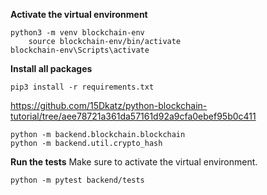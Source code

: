 **Activate the virtual environment**

```
python3 -m venv blockchain-env
    source blockchain-env/bin/activate
blockchain-env\Scripts\activate
```

**Install all packages**

```
pip3 install -r requirements.txt
```

https://github.com/15Dkatz/python-blockchain-tutorial/tree/aee78721a361da57161d92a9cfa0ebef95b0c411

```
python -m backend.blockchain.blockchain
python -m backend.util.crypto_hash
```

**Run the tests**
Make sure to activate the virtual environment.

```
python -m pytest backend/tests
```
